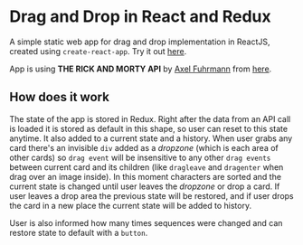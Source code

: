# Drag and Drop in React and Redux 

A simple static web app for drag and drop implementation in ReactJS, created using `create-react-app`.
Try it out [here](http://drag-rick-and-morty.surge.sh/).

App is using **THE RICK AND MORTY API** by [Axel Fuhrmann](https://axelfuhrmann.com/) from [here](https://rickandmortyapi.com/).

## How does it work

The state of the app is stored in Redux. Right after the data from an API call is loaded it is stored as default in this shape, so user can reset to this state anytime. It also added to a current state and a history. When user grabs any card there's an invisible `div` added as a *dropzone* (which is each area of other cards) so `drag event` will be insensitive to any other `drag events` between current card and its children (like `dragleave` and `dragenter` when drag over an image inside). In this moment characters are sorted and the current state is changed until user leaves the *dropzone* or drop a card. If user leaves a drop area the previous state will be restored, and if user drops the card in a new place the current state will be added to history.

User is also informed how many times sequences were changed and can restore state to default with a `button`.